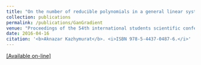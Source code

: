 ```yaml
---
title: "On the number of reducible polynomials in a general linear system"
collection: publications
permalink: /publications/GanGradient
venue: "Proceedings of the 54th international students scientific conference, April, 16-20, 2016."
date: 2016-04-16
citation: '<b>Aknazar Kazhymurat</b>. <i>ISBN 978-5-4437-0487-6.</i>'
---
```


[[Available on-line]](http://e-lib.nsu.ru/reader/bookView.html?params=UmVzb3VyY2UtODE5/cGFnZTAwMQ)


